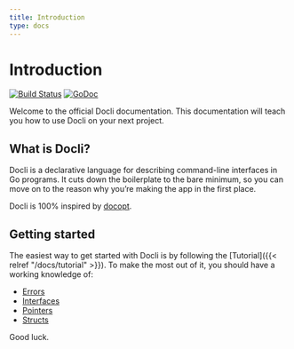 ```yaml
---
title: Introduction
type: docs
---
```


# Introduction

[![Build Status](https://travis-ci.org/celicoo/docli.svg?branch=master)](https://travis-ci.org/celicoo/docli)
[![GoDoc](https://godoc.org/github.com/celicoo/docli?status.svg)](https://godoc.org/github.com/celicoo/docli)

Welcome to the official Docli documentation. This documentation will teach you how to use Docli on your next project.

## What is Docli?

Docli is a declarative language for describing command-line interfaces in Go programs. It cuts down the boilerplate to the bare minimum, so you can move on to the reason why you’re making the app in the first place.

Docli is 100% inspired by [docopt](https://github.com/docopt/docopt.go).

## Getting started

The easiest way to get started with Docli is by following the [Tutorial]({{< relref "/docs/tutorial" >}}). To make the most out of it, you should have a working knowledge of:

- [Errors](https://gobyexample.com/errors)
- [Interfaces](https://gobyexample.com/interfaces)
- [Pointers](https://gobyexample.com/pointers)
- [Structs](https://gobyexample.com/structs)

Good luck.
